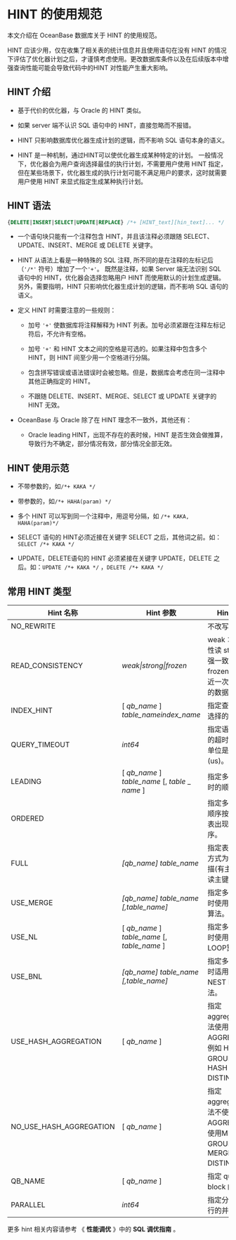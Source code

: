 # HINT 的使用规范

本文介绍在 OceanBase 数据库关于 HINT 的使用规范。

HINT 应该少用，仅在收集了相关表的统计信息并且使用语句在没有 HINT 的情况下评估了优化器计划之后，才谨慎考虑使用。更改数据库条件以及在后续版本中增强查询性能可能会导致代码中的HINT 对性能产生重大影响。

## HINT 介绍

* 基于代价的优化器，与 Oracle 的 HINT 类似。

* 如果 server 端不认识 SQL 语句中的 HINT，直接忽略而不报错。

* HINT 只影响数据库优化器生成计划的逻辑，而不影响 SQL 语句本身的语义。

* HINT 是一种机制，通过HINT可以使优化器生成某种特定的计划。 一般情况下，优化器会为用户查询选择最佳的执行计划，不需要用户使用 HINT 指定，但在某些场景下，优化器生成的执行计划可能不满足用户的要求，这时就需要用户使用 HINT 来显式指定生成某种执行计划。

## HINT 语法

```sql
{DELETE|INSERT|SELECT|UPDATE|REPLACE} /*+ [HINT_text][hin_text]... */ 
```

* 一个语句块只能有一个注释包含 HINT，并且该注释必须跟随 SELECT、UPDATE、INSERT、MERGE 或 DELETE 关键字。

* HINT 从语法上看是一种特殊的 SQL 注释, 所不同的是在注释的左标记后（`'/*'` 符号）增加了一个`'+'`。 既然是注释，如果 Server 端无法识别 SQL 语句中的 HINT，优化器会选择忽略用户 HINT 而使用默认的计划生成逻辑。另外，需要指明，HINT 只影响优化器生成计划的逻辑，而不影响 SQL 语句的语义。

* 定义 HINT 时需要注意的一些规则：

  * 加号 `'+'` 使数据库将注释解释为 HINT 列表。加号必须紧跟在注释左标记符后，不允许有空格。

  * 加号 `'+'` 和 HINT 文本之间的空格是可选的。如果注释中包含多个 HINT，则 HINT 间至少用一个空格进行分隔。

  * 包含拼写错误或语法错误时会被忽略。但是，数据库会考虑在同一注释中其他正确指定的 HINT。

  * 不跟随 DELETE、INSERT、MERGE、SELECT 或 UPDATE 关键字的 HINT 无效。

* OceanBase 与 Oracle 除了在 HINT 理念不一致外，其他还有：

  * Oracle leading HINT，出现不存在的表时候，HINT 是否生效会做推算，导致行为不确定，部分情况有效，部分情况全部无效。

## HINT 使用示范

* 不带参数的，如`/*+ KAKA */`

* 带参数的，如`/*+ HAHA(param) */`

* 多个 HINT 可以写到同一个注释中，用逗号分隔，如 `/*+ KAKA, HAHA(param)*/`

* SELECT 语句的 HINT必须近接在关键字 SELECT 之后，其他词之前。如：`SELECT /*+ KAKA */`

* UPDATE，DELETE语句的 HINT 必须紧接在关键字 UPDATE，DELETE 之后。如：`UPDATE /*+ KAKA */` ，`DELETE /*+ KAKA */`

## 常用 HINT 类型

|       **Hint 名称**       |                      **Hint 参数**                      |                                **Hint 语义**                                 |
|-------------------------|-------------------------------------------------------|----------------------------------------------------------------------------|
| NO_REWRITE              |                                                       | 不改写 SQL。                                                                   |
| READ_CONSISTENCY        | *weak\|strong\|frozen*                                | weak：弱一致性读 strong：强一致性读 frozen：读最近一次冻结点的数据 |
| INDEX_HINT              | \[ *qb_name* \] *table_nameindex_name*                | 指定查询表时选择的索引。                                                               |
| QUERY_TIMEOUT           | *int64*                                               | 指定语句执行的超时时间，单位是微秒(us)。                                                     |
| LEADING                 | \[ *qb_name* \] *table_name*  \[, *table* _ *name* \] | 指定多表连接时的顺序。                                                                |
| ORDERED                 |                                                       | 指定多表连接顺序按 SQL 中表出现的顺序。                                                     |
| FULL                    | *\[qb_name\] table_name*                              | 指定表的访问方式为全表扫描(有主键时会读主键)。                                                   |
| USE_MERGE               | *\[qb_name\] table_name \[,table_name\]*              | 指定多表连接时使用 MERGE 算法。                                                        |
| USE_NL                  | \[ *qb_name* \] *table_name*  \[, *table_name* \]     | 指定多表连接时使用 NEST LOOP算法。                                                     |
| USE_BNL                 | *\[qb_name\] table_name \[,table_name\]*              | 指定多表连接时适用 BLOCK NEST LOOP 算法。                                              |
| USE_HASH_AGGREGATION    | \[ *qb_name* \]                                       | 指定 aggregate 方法使用 HASH AGGREGATE，例如 HASH GROUP BY，HASH DISTINCT。           |
| NO_USE_HASH_AGGREGATION | \[ *qb_name* \]                                       | 指定 aggregate 方法不使用HASH AGGREGATE，使用MERGE GROUP BY，MERGE DISTINCT 。         |
| QB_NAME                 | \[ *qb_name* \]                                       | 指定 query block 的名称。                                                        |
| PARALLEL                | *int64*                                               | 指定分布式执行的并行度。                                                               |

更多 hint 相关内容请参考 《 **性能调优** 》中的 **SQL 调优指南** 。
